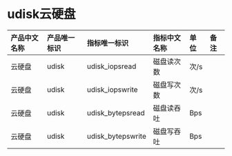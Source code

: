 # udisk云硬盘

|产品中文名称|产品唯一标识|指标唯一标识|指标中文名称|单位|备注|
|:----|:----|:----|:----|:----|:----|
|云硬盘|udisk|udisk_iopsread|磁盘读次数|次/s| |
|云硬盘|udisk|udisk_iopswrite|磁盘写次数|次/s| |
|云硬盘|udisk|udisk_bytepsread|磁盘读吞吐|Bps| |
|云硬盘|udisk|udisk_bytepswrite|磁盘写吞吐|Bps| |
